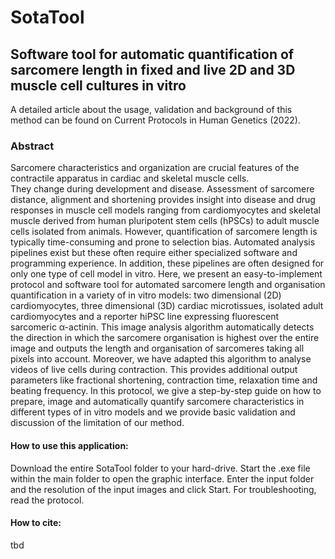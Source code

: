 # SotaTool
 
## Software tool for automatic quantification of sarcomere length in fixed and live 2D and 3D muscle cell cultures in vitro 

A detailed article about the usage, validation and background of this method can be found on Current Protocols in Human Genetics (2022). 

### Abstract
Sarcomere characteristics and organization are crucial features of the contractile apparatus in cardiac and skeletal muscle cells.  
They change during development and disease. Assessment of sarcomere distance, alignment and shortening provides insight into disease 
and drug responses in muscle cell models ranging from cardiomyocytes and skeletal muscle derived from human pluripotent stem cells (hPSCs) 
to adult muscle cells isolated from animals. However, quantification of sarcomere length is typically time-consuming and prone to 
selection bias. Automated analysis pipelines exist but these often require either specialized software and programming experience. 
In addition, these pipelines are often designed for only one type of cell model in vitro. Here, we present an easy-to-implement 
protocol and software tool for automated sarcomere length and organisation quantification in a variety of in vitro models: 
two dimensional (2D) cardiomyocytes, three dimensional (3D) cardiac microtissues, isolated adult cardiomyocytes and a reporter hiPSC 
line expressing fluorescent sarcomeric α-actinin. This image analysis algorithm automatically detects the direction in which the sarcomere 
organisation is highest over the entire image and outputs the length and organisation of sarcomeres taking all pixels into account. 
Moreover, we have adapted this algorithm to analyse videos of live cells during contraction. This provides additional output parameters 
like fractional shortening, contraction time, relaxation time and beating frequency. In this protocol, we give a step-by-step guide on 
how to prepare, image and automatically quantify sarcomere characteristics in different types of in vitro models and we provide basic 
validation and discussion of the limitation of our method. 


#### How to use this application:
Download the entire SotaTool folder to your hard-drive. Start the .exe file within the main folder to open the graphic interface. Enter 
the input folder and the resolution of the input images and click Start. For troubleshooting, read the protocol. 

#### How to cite:
tbd
